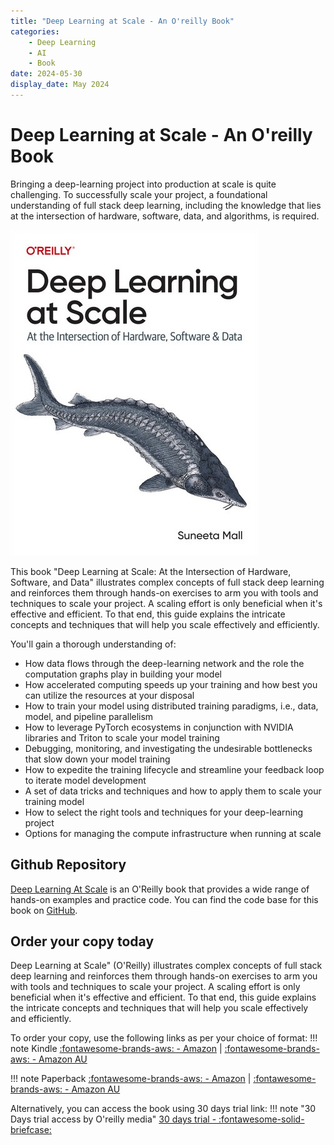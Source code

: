 ```yaml
---
title: "Deep Learning at Scale - An O'reilly Book"
categories:
    - Deep Learning
    - AI
    - Book
date: 2024-05-30
display_date: May 2024
---
```


# Deep Learning at Scale - An O'reilly Book

Bringing a deep-learning project into production at scale is quite challenging. To successfully scale your project, a foundational understanding of full stack deep learning, including the knowledge that lies at the intersection of hardware, software, data, and algorithms, is required.

![Deep Learning at Scale - An O'reilly Book](../../resources/books/15173-2121843.jpg)


This book "Deep Learning at Scale: At the Intersection of Hardware, Software, and Data" illustrates complex concepts of full stack deep learning and reinforces them through hands-on exercises to arm you with tools and techniques to scale your project. A scaling effort is only beneficial when it's effective and efficient. To that end, this guide explains the intricate concepts and techniques that will help you scale effectively and efficiently.

You'll gain a thorough understanding of:

* How data flows through the deep-learning network and the role the computation graphs play in building your model
* How accelerated computing speeds up your training and how best you can utilize the resources at your disposal
* How to train your model using distributed training paradigms, i.e., data, model, and pipeline parallelism
* How to leverage PyTorch ecosystems in conjunction with NVIDIA libraries and Triton to scale your model training
* Debugging, monitoring, and investigating the undesirable bottlenecks that slow down your model training
* How to expedite the training lifecycle and streamline your feedback loop to iterate model development
* A set of data tricks and techniques and how to apply them to scale your training model
* How to select the right tools and techniques for your deep-learning project
* Options for managing the compute infrastructure when running at scale


## Github Repository

[Deep Learning At Scale](https://www.oreilly.com/library/view/deep-learning-at/9781098145279/) is an O'Reilly book that provides a wide range of hands-on examples and practice code. You can find the code base for this book on [GitHub](https://github.com/suneeta-mall/deep_learning_at_scale).


## **Order your copy today**

Deep Learning at Scale" (O'Reilly) illustrates complex concepts of full stack deep learning and reinforces them through hands-on exercises to arm you with tools and techniques to scale your project. A scaling effort is only beneficial when it's effective and efficient. To that end, this guide explains the intricate concepts and techniques that will help you scale effectively and efficiently. 



To order your copy, use the following links as per your choice of format:
!!! note Kindle
[:fontawesome-brands-aws: - Amazon](https://www.amazon.com/dp/B0D7F9KZWC) | [:fontawesome-brands-aws: - Amazon AU](https://www.amazon.com.au/dp/B0D7F9KZWC)


!!! note Paperback
[:fontawesome-brands-aws: - Amazon](https://www.amazon.com/dp/1098145283) | [:fontawesome-brands-aws: - Amazon AU](https://www.amazon.com.au/dp/1098145283)

Alternatively, you can access the book using 30 days trial link:
!!! note "30 Days trial access by O'reilly media"
[30 days trial - :fontawesome-solid-briefcase:](https://oreillymedia.pxf.io/c/5668688/2121843/15173)
